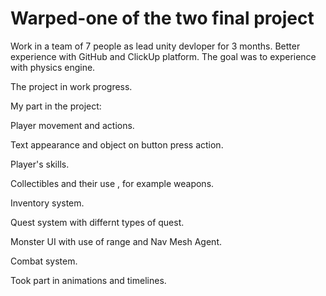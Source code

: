 # Warped-one of the two final project
 
Work in a team of 7 people as lead unity devloper for 3 months.
Better experience with GitHub and ClickUp platform.
The goal was to experience with physics engine.

The project in work progress.

My part in the project:

Player movement and actions.

Text appearance and object on button press action.

Player's skills.

Collectibles and their use , for example weapons.

Inventory system.

Quest system with differnt types of quest.

Monster UI with use of range and Nav Mesh Agent.

Combat system.

Took part in animations and timelines.
